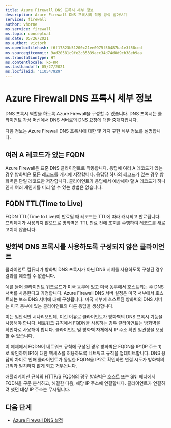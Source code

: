 ```yaml
---
title: Azure Firewall DNS 프록시 세부 정보
description: Azure Firewall DNS 프록시의 작동 방식 알아보기
services: firewall
author: vhorne
ms.service: firewall
ms.topic: conceptual
ms.date: 05/26/2021
ms.author: victorh
ms.openlocfilehash: f6f17823b51200c21ee0975f50487ba1e3f58ced
ms.sourcegitcommit: 9ad20581c9fe2c35339acc34d74d0d9cb38eb9aa
ms.translationtype: HT
ms.contentlocale: ko-KR
ms.lasthandoff: 05/27/2021
ms.locfileid: "110547929"
---
```

# <a name="azure-firewall-dns-proxy-details"></a>Azure Firewall DNS 프록시 세부 정보

DNS 프록시 역할을 하도록 Azure Firewall을 구성할 수 있습니다. DNS 프록시는 클라이언트 가상 머신에서 DNS 서버로의 DNS 요청에 대한 중개자입니다.

다음 정보는 Azure Firewall DNS 프록시에 대한 몇 가지 구현 세부 정보를 설명합니다.

## <a name="fqdns-with-multiple-a-records"></a>여러 A 레코드가 있는 FQDN

Azure Firewall은 표준 DNS 클라이언트로 작동합니다. 응답에 여러 A 레코드가 있는 경우 방화벽은 모든 레코드를 캐시에 저장합니다. 응답당 하나의 레코드가 있는 경우 방화벽은 단일 레코드만 저장합니다. 클라이언트가 응답에서 예상해야 할 A 레코드가 하나인지 여러 개인지를 미리 알 수 있는 방법은 없습니다.

## <a name="fqdn-time-to-live-ttl"></a>FQDN TTL(Time to Live)

FQDN TTL(Time to Live)이 만료될 때 레코드는 TTL에 따라 캐시되고 만료됩니다. 프리페치가 사용되지 않으므로 방화벽은 TTL 만료 전에 조회를 수행하여 레코드를 새로 고치지 않습니다.

## <a name="clients-not-configured-to-use-the-firewall-dns-proxy"></a>방화벽 DNS 프록시를 사용하도록 구성되지 않은 클라이언트

클라이언트 컴퓨터가 방화벽 DNS 프록시가 아닌 DNS 서버를 사용하도록 구성된 경우 결과를 예측할 수 없습니다.

예를 들어 클라이언트 워크로드가 미국 동부에 있고 미국 동부에서 호스트되는 주 DNS 서버를 사용한다고 가정합니다. Azure Firewall DNS 서버 설정은 미국 서부에서 호스트되는 보조 DNS 서버에 대해 구성됩니다. 미국 서부에 호스트된 방화벽의 DNS 서버는 미국 동부에 있는 클라이언트와 다른 응답을 생성합니다.

이는 일반적인 시나리오인데, 이런 이유로 클라이언트가 방화벽의 DNS 프록시 기능을 사용해야 합니다. 네트워크 규칙에서 FQDN을 사용하는 경우 클라이언트는 방화벽을 확인자로 사용해야 합니다. 클라이언트 및 방화벽 자체에서 IP 주소 확인 일관성을 보장할 수 있습니다.

이 예제에서 FQDN이 네트워크 규칙에 구성된 경우 방화벽은 FQDN을 IP1(IP 주소 1)로 확인하여 IP1에 대한 액세스를 허용하도록 네트워크 규칙을 업데이트합니다. DNS 응답의 차이로 인해 클라이언트가 동일한 FQDN을 IP2로 확인하면 연결 시도가 방화벽의 규칙과 일치하지 않게 되고 거부됩니다. 

애플리케이션 규칙의 HTTP/S FQDN의 경우 방화벽은 호스트 또는 SNI 헤더에서 FQDN을 구문 분석하고, 해결한 다음, 해당 IP 주소에 연결합니다. 클라이언트가 연결하려 했던 대상 IP 주소는 무시됩니다.

## <a name="next-steps"></a>다음 단계

- [Azure Firewall DNS 설정](dns-settings.md)